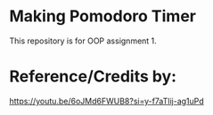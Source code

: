 # Making Pomodoro Timer
This repository is for OOP assignment 1.
# Reference/Credits by:
https://youtu.be/6oJMd6FWUB8?si=y-f7aTlij-ag1uPd

